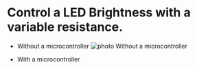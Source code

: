 # Control a LED Brightness with a variable resistance.

- Without a microcontroller
![photo Without a microcontroller](http://url/img/exo11.jpg)

- With a microcontroller 

